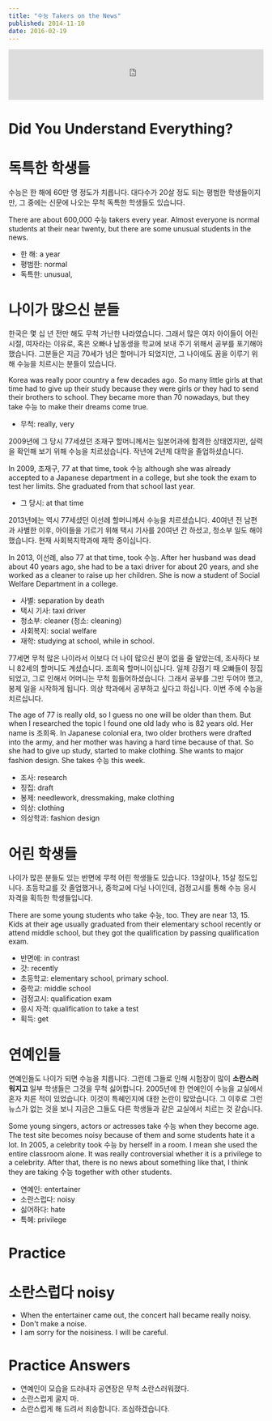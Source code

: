 ```yaml
---
title: "수능 Takers on the News"
published: 2014-11-10
date: 2016-02-19
---
```

<iframe id="audio_iframe" src="https://www.podbean.com/media/player/audio/postId/5365241/url/http%253A%252F%252Fwiseinit.podbean.com%252Fe%252F%25EC%2588%2598%25EB%258A%25A5-takers-on-the-news%252F/initByJs/1/auto/1?skin=5" width="100%" height="100" frameborder="0" scrolling="no"></iframe>

#  Did You Understand Everything?


#  독특한 학생들

수능은 한 해에 60만 명 정도가 치릅니다. 대다수가 20살 정도 되는 평범한 학생들이지만, 그 중에는 신문에 나오는 무척 독특한 학생들도 있습니다.

There are about 600,000 수능 takers every year. Almost everyone is normal students at their near twenty, but there are some unusual students in the news.

* 한 해: a year
* 평범한: normal
* 독특한: unusual,

#  나이가 많으신 분들

한국은 몇 십 년 전만 해도 무척 가난한 나라였습니다. 그래서 많은 여자 아이들이 어린 시절, 여자라는 이유로, 혹은 오빠나 남동생을 학교에 보내 주기 위해서 공부를 포기해야 했습니다. 그분들은 지금 70세가 넘은 할머니가 되었지만, 그 나이에도 꿈을 이루기 위해 수능을 치르시는 분들이 있습니다.

Korea was really poor country a few decades ago. So many little girls at that time had to give up their study because they were girls or they had to send their brothers to school. They became more than 70 nowadays, but they take 수능 to make their dreams come true.

* 무척: really, very

2009년에 그 당시 77세셨던 조재구 할머니께서는 일본어과에 합격한 상태였지만, 실력을 확인해 보기 위해 수능을 치르셨습니다. 작년에 2년제 대학을 졸업하셨습니다.

In 2009, 조재구, 77 at that time, took 수능 although she was already accepted to a Japanese department in a college, but she took the exam to test her limits. She graduated from that school last year.

* 그 당시: at that time

2013년에는 역시 77세셨던 이선례 할머니께서 수능을 치르셨습니다. 40여년 전 남편과 사별한 이후, 아이들을 기르기 위해 택시 기사를 20여년 간 하셨고, 청소부 일도 해야 했습니다. 현재 사회복지학과에 재학 중이십니다.

In 2013, 이선례, also 77 at that time, took 수능. After her husband was dead about 40 years ago, she had to be a taxi driver for about 20 years, and she worked as a cleaner to raise up her children. She is now a student of Social Welfare Department in a college.

* 사별: separation by death
* 택시 기사: taxi driver
* 청소부: cleaner (청소: cleaning)
* 사회복지: social welfare
* 재학: studying at school, while in school.

77세면 무척 많은 나이라서 이보다 더 나이 많으신 분이 없을 줄 알았는데, 조사하다 보니 82세의 할머니도 계셨습니다. 조희옥 할머니이십니다. 일제 강점기 때 오빠들이 징집되었고, 그로 인해서 어머니는 무척 힘들어하셨습니다. 그래서 공부를 그만 두어야 했고, 봉제 일을 시작하게 됩니다. 의상 학과에서 공부하고 싶다고 하십니다. 이번 주에 수능을 치르십니다.

The age of 77 is really old, so I guess no one will be older than them. But when I researched the topic I found one old lady who is 82 years old. Her name is 조희옥. In Japanese colonial era, two older brothers were drafted into the army, and her mother was having a hard time because of that. So she had to give up study, started to make clothing. She wants to major fashion design. She takes 수능 this week.

* 조사: research
* 징집: draft
* 봉제: needlework, dressmaking, make clothing
* 의상: clothing
* 의상학과: fashion design


#  어린 학생들

나이가 많은 분들도 있는 반면에 무척 어린 학생들도 있습니다. 13살이나, 15살 정도입니다. 초등학교를 갓 졸업했거나, 중학교에 다닐 나이인데, 검정고시를 통해 수능 응시 자격을 획득한 학생들입니다.

There are some young students who take 수능, too. They are near 13, 15. Kids at their age usually graduated from their elementary school recently or attend middle school, but they got the qualification by passing qualification exam.

* 반면에: in contrast
* 갓: recently
* 초등학교: elementary school, primary school.
* 중학교: middle school
* 검정고시: qualification exam
* 응시 자격: qualification to take a test
* 획득: get


#  연예인들

연예인들도 나이가 되면 수능을 치릅니다. 그런데 그들로 인해 시험장이 많이 <strong><span style="color: # ff0000;">소란스러워지고</span> </strong>일부 학생들은 그것을 무척 싫어합니다. 2005년에 한 연예인이 수능을 교실에서 혼자 치른 적이 있었습니다. 이것이 특혜인지에 대한 논란이 많았습니다. 그 이후로 그런 뉴스가 없는 것을 보니 지금은 그들도 다른 학생들과 같은 교실에서 치르는 것 같습니다.

Some young singers, actors or actresses take 수능 when they become age. The test site becomes noisy because of them and some students hate it a lot. In 2005, a celebrity took 수능 by herself in a room. I mean she used the entire classroom alone. It was really controversial whether it is a privilege to a celebrity. After that, there is no news about something like that, I think they are taking 수능 together with other students.

* 연예인: entertainer
* 소란스럽다: noisy
* 싫어하다: hate
* 특혜: privilege


#  Practice

#  소란스럽다 noisy

* When the entertainer came out, the concert hall became really noisy.
* Don't make a noise.
* I am sorry for the noisiness. I will be careful.

#  Practice Answers

* 연예인이 모습을 드러내자 공연장은 무척 소란스러워졌다.
* 소란스럽게 굴지 마.
* 소란스럽게 해 드려서 죄송합니다. 조심하겠습니다.
